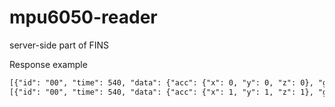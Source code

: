 # mpu6050-reader
server-side part of FINS

Response example

```txt
[{"id": "00", "time": 540, "data": {"acc": {"x": 0, "y": 0, "z": 0}, "gyro": {"x": 0, "y": 0, "z": 0}}}]$
[{"id": "00", "time": 540, "data": {"acc": {"x": 1, "y": 1, "z": 1}, "gyro": {"x": 1, "y": 1, "z": 1}}}]$
```
